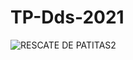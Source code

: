 # TP-Dds-2021
![RESCATE DE PATITAS2](https://user-images.githubusercontent.com/56047770/143085030-8ff3df19-24b9-4cb0-aa0e-94f52912e178.png)
